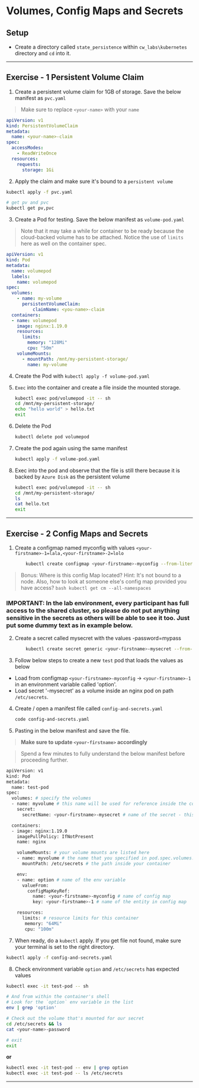 # Volumes, Config Maps and Secrets

## Setup

* Create a directory called `state_persistence` within `cw_labs\kubernetes` directory and `cd` into it.

---

## Exercise - 1 Persistent Volume Claim

1. Create a persistent volume claim for 1GB of storage. Save the below manifest as `pvc.yaml`

> Make sure to replace `<your-name>` with your `name`
```yaml
apiVersion: v1
kind: PersistentVolumeClaim
metadata:
  name: <your-name>-claim
spec:
  accessModes:
    - ReadWriteOnce 
  resources:
    requests:
      storage: 1Gi
```

2. Apply the claim and make sure it's bound to a `persistent volume`

```bash
kubectl apply -f pvc.yaml

# get pv and pvc
kubectl get pv,pvc
```

3. Create a Pod for testing. Save the below manifest as `volume-pod.yaml`

>Note that it may take a while for container to be ready because the cloud-backed volume has to be attached. Notice the use of `limits` here as well on the container spec.

```yaml
apiVersion: v1
kind: Pod
metadata:
  name: volumepod
  labels:
    name: volumepod
spec:
  volumes:
    - name: my-volume               
      persistentVolumeClaim:
          claimName: <you-name>-claim
  containers:
  - name: volumepod
    image: nginx:1.19.0
    resources:
      limits:
        memory: "128Mi"
        cpu: "50m"    
    volumeMounts:
      - mountPath: /mnt/my-persistent-storage/
        name: my-volume
```

4. Create the Pod with `kubectl apply -f volume-pod.yaml`

5. `Exec` into the container and create a file inside the mounted storage.

    ```bash
    kubectl exec pod/volumepod -it -- sh
    cd /mnt/my-persistent-storage/
    echo "hello world" > hello.txt
    exit
    ```
    
6. Delete the Pod

    ```bash
    kubectl delete pod volumepod
    ```

7. Create the pod again using the same manifest

    ```bash
    kubectl apply -f volume-pod.yaml
    ```
8. Exec into the pod and observe that the file is still there because it is backed by `Azure Disk` as the persistent volume

    ```bash
    kubectl exec pod/volumepod -it -- sh
    cd /mnt/my-persistent-storage/
    ls
    cat hello.txt
    exit
    ```
---

## Exercise - 2 Config Maps and Secrets

1. Create a configmap named myconfig with values `<your-firstname>-1=lala,<your-firstname>-2=lolo`

    ```bash
        kubectl create configmap <your-firstname>-myconfig --from-literal=<your-firstname>-1=lala --from-literal=<your-firstname>-2=lolo
    ```

>Bonus: Where is this config Map located? Hint: It's not bound to a node. Also, how to look at someone else's config map provided you have access? 
    ```bash
      kubectl get cm --all-namespaces
    ```

### IMPORTANT: In the lab environment, every participant has full access to the shared cluster, so please do not put anything sensitive in the secrets as others will be able to see it too. Just put some dummy text as in example below.


2. Create a secret called mysecret with the values <your-firstname>-password=mypass

    ```bash
        kubectl create secret generic <your-firstname>-mysecret --from-literal=<your-firstname>-password=mypass
    ```

3. Follow below steps to create a new `test` pod that loads the values as below

  * Load from configmap ```<your-firstname>-myconfig``` ->  ```<your-firstname>-1``` in an environment variable called 'option'.    
  * Load secret '<your-firstname>-mysecret' as a volume inside an nginx pod on path ```/etc/secrets```.

4. Create / open a manifest file called `config-and-secrets.yaml`

    ```bash    
    code config-and-secrets.yaml
    ```

5. Pasting in the below manifest and save the file.

> **Make sure to update `<your-firstname>` accordingly**

> Spend a few minutes to fully understand the below manifest before proceeding further.
    
```bash
apiVersion: v1
kind: Pod
metadata:
  name: test-pod
spec:
  volumes: # specify the volumes
  - name: myvolume # this name will be used for reference inside the container
    secret: 
      secretName: <your-firstname>-mysecret # name of the secret - this must already exist on pod creation

  containers:
  - image: nginx:1.19.0
    imagePullPolicy: IfNotPresent
    name: nginx

    volumeMounts: # your volume mounts are listed here
    - name: myvolume # the name that you specified in pod.spec.volumes.name
      mountPath: /etc/secrets # the path inside your container   

    env:
    - name: option # name of the env variable
      valueFrom:
        configMapKeyRef:
          name: <your-firstname>-myconfig # name of config map
          key: <your-firstname>-1 # name of the entity in config map

    resources:
      limits: # resource limits for this container
       memory: "64Mi"
       cpu: "100m"
```

7. When ready, do a `kubectl` apply. If you get file not found, make sure your terminal is set to the right directory.    

```bash    
kubectl apply -f config-and-secrets.yaml    
```

8. Check environment variable ```option``` and ```/etc/secrets``` has expected values
    
  ```bash
  kubectl exec -it test-pod -- sh

  # And from within the container's shell
  # Look for the `option` env variable in the list
  env | grep 'option'
  
  # Check out the volume that's mounted for our secret
  cd /etc/secrets && ls
  cat <your-name>-password

  # exit
  exit
  ```
  **or**

  ```bash
  kubectl exec -it test-pod -- env | grep option
  kubectl exec -it test-pod -- ls /etc/secrets
  ```

---

